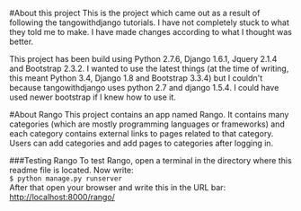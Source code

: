 #About this project
This is the project which came out as a result of following the tangowithdjango tutorials. I have not completely stuck to what they told me to make. I have made changes according to what I thought was better.

This project has been build using Python 2.7.6, Django 1.6.1, Jquery 2.1.4 and Bootstrap 2.3.2. I wanted to use the latest things (at the time of writing, this meant Python 3.4, Django 1.8 and Bootstrap 3.3.4) but I couldn't because tangowithdjango uses python 2.7 and django 1.5.4. I could have used newer bootstrap if I knew how to use it.

#About Rango
This project contains an app named Rango. It contains many categories (which are mostly programming languages or frameworks) and each category contains external links to pages related to that category. Users can add categories and add pages to categories after logging in.

###Testing Rango
To test Rango, open a terminal in the directory where this readme file is located. Now write:  
`$ python manage.py runserver`  
After that open your browser and write this in the URL bar:  
[http://localhost:8000/rango/](http://localhost:8000/rango/)
